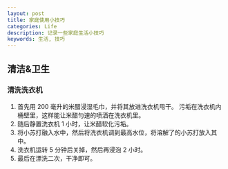 ```yaml
---
layout: post
title: 家庭使用小技巧
categories: Life
description: 记录一些家庭生活小技巧
keywords: 生活, 技巧
---
```


## 清洁&卫生

### 清洗洗衣机
1. 首先用 200 毫升的米醋浸湿毛巾，并将其放进洗衣机甩干。
   污垢在洗衣机内桶壁里，这样能让米醋匀速的喷洒在洗衣机里。
2. 随后静置洗衣机 1 小时，让米醋软化污垢。
3. 将小苏打融入水中，然后将洗衣机调到最高水位，将溶解了的小苏打放入其中。
4. 洗衣机运转 5 分钟后关掉，然后再浸泡 2 小时。
5. 最后在漂洗二次，干净即可。
